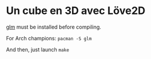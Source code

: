 # Un cube en 3D avec Löve2D

[glm](https://glm.g-truc.net/0.9.9/index.html) must be installed before compiling.

For Arch champions: `pacman -S glm`

And then, just launch `make`
